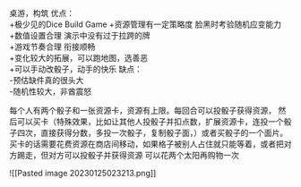 
桌游，构筑
优点：  
+极少见的Dice Build Game
+资源管理有一定策略度 脸黑时考验随机应变能力  
+数值设置合理 演示中没有过于拉跨的牌  
+游戏节奏合理 衔接顺畅  
+变化较大的拓展，可以跑地图，选善恶  
+可以手动改骰子，动手的快乐
缺点：  
-预估缺件真的很头大  
-随机性较大，非酋震怒

每个人有两个骰子和一张资源卡，资源有上限。每回合可以投骰子获得资源， 然后可以买卡（特殊效果，比如让其他人投骰子并扣点数，扩展资源卡，连投一个骰子四次，直接获得分数，多投一次骰子，复制骰子面，）或者买骰子的一个面片。
买卡的话需要花费资源在商店间移动，如果格子被别人占住就只能等着，或者把对方踢走，但对方可以投骰子并获得资源
可以花两个太阳再购物一次


![[Pasted image 20230125023213.png]]